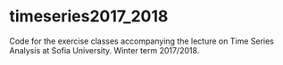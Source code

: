 # timeseries2017_2018
Code for the exercise classes accompanying the lecture on  Time Series Analysis at Sofia University. Winter term 2017/2018.
